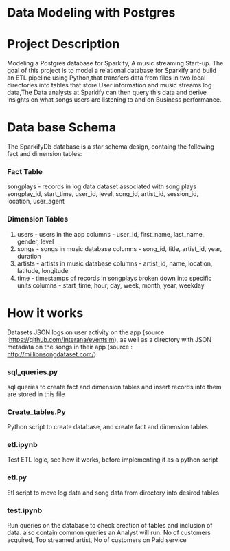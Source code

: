 # Data Modeling with Postgres

# Project Description
 Modeling a Postgres database for Sparkify, A music streaming Start-up. The goal of this project is to model
 a relational database for Sparkify and build an ETL pipeline using Python,that transfers data from files in two local directories into tables that store User information and music streams log data,The Data analysts at Sparkify can then query this data and derive insights on what songs users are listening to and on Business performance.
 
 # Data base Schema
 The SparkifyDb database is a star schema design, containg the following fact and dimension tables:

### Fact Table
songplays - records in log data dataset associated with song plays
songplay_id, start_time, user_id, level, song_id, artist_id, session_id, location, user_agent

### Dimension Tables
1. users - users in the app
 columns - user_id, first_name, last_name, gender, level
2. songs - songs in music database
columns - song_id, title, artist_id, year, duration
3. artists - artists in music database
columns - artist_id, name, location, latitude, longitude
4. time - timestamps of records in songplays broken down into specific units
columns - start_time, hour, day, week, month, year, weekday
 
 
 # How it works
 Datasets
 JSON logs on user activity on the app (source :https://github.com/Interana/eventsim), as well as a directory with JSON metadata on the songs in their app (source : http://millionsongdataset.com/).
 
 ### sql_queries.py
 
 sql queries to create fact and dimension tables and insert records into them are stored in this file
 
 ### Create_tables.Py
 
 Python script to create database, and create fact and dimension tables
 
 ### etl.ipynb
Test ETL logic, see how it works, before implementing it as a python script
 
 ### etl.py
 
  Etl script to move log data and song data from directory into desired tables
 
 ### test.ipynb
 
 Run queries on the database to check creation of tables and inclusion of data. also contain common queries an Analyst will run:
 No of customers acquired, Top streamed artist, No of customers on Paid service
